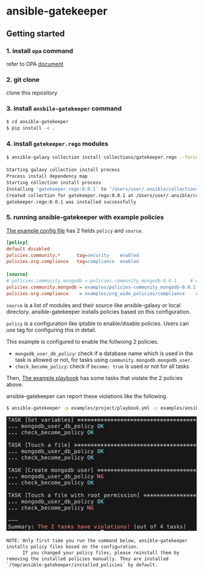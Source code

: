 # ansible-gatekeeper

## Getting started

### 1. install `opa` command

refer to OPA [document](https://github.com/open-policy-agent/opa#want-to-download-opa)

### 2. git clone

clone this repository

### 3. install `ansbile-gatekeeper` command

```bash
$ cd ansible-gatekeeper
$ pip install -e .
```

### 4. install `gatekeeper.rego` modules

```bash
$ ansible-galaxy collection install collections/gatekeeper.rego --force

Starting galaxy collection install process
Process install dependency map
Starting collection install process
Installing 'gatekeeper.rego:0.0.1' to '/Users/user/.ansible/collections/ansible_collections/gatekeeper/rego'
Created collection for gatekeeper.rego:0.0.1 at /Users/user/.ansible/collections/ansible_collections/gatekeeper/rego
gatekeeper.rego:0.0.1 was installed successfully
```

### 5. running ansible-gatekeeper with example policies

[The example config file](examples/ansible-gatekeeper.cfg) has 2 fields `policy` and `source`.

```ini
[policy]
default disabled
policies.community.*      tag=security    enabled
policies.org.compliance   tag=compliance  enabled

[source]
# policies.community.mongodb = policies.community_mongodb:0.0.1     # collection policy
policies.community.mongodb = examples/policies-community_mongodb-0.0.1.tar.gz   # collection policy
policies.org.compliance    = examples/org_wide_policies/compliance    # org-wide compliance policy
```


`source` is a list of modules and their source like ansible-galaxy or local directory. ansible-gatekeeper installs policies based on this configuration.

`policy` is a configuration like iptable to enable/disable policies. Users can use tag for configuring this in detail.

This example is configured to enable the follwoing 2 policies.

- `mongodb_user_db_policy`: check if a database name which is used in the task is allowed or not, for tasks using `community.mongodb.mongodb_user`.
- `check_become_policy`: check if `become: true` is used or not for all tasks

Then, [The example playbook](examples/project/playbook.yml) has some tasks that violate the 2 policies above.

ansible-gatekeeper can report these violations like the following.

```bash
$ ansible-gatekeeper -p examples/project/playbook.yml -c examples/ansible-gatekeeper.cfg
```

<img src="images/example_output.png" width="600px">



```
NOTE: Only first time you run the command below, ansible-gatekeeper installs policy files based on the configuration.
      If you changed your policy files, please reinstall them by removing the installed policies manually. They are installed `/tmp/ansible-gatekeeper/installed_policies` by default.
```